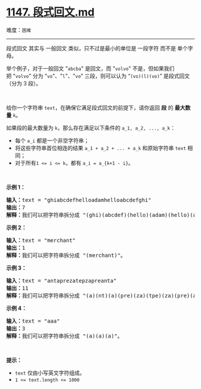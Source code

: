 # [1147. 段式回文.md](https://leetcode-cn.com/problems/longest-chunked-palindrome-decomposition)

难度：`困难`

---

<p>段式回文 其实与 一般回文 类似，只不过是最小的单位是 一段字符&nbsp;而不是 单个字母。</p>

<p>举个例子，对于一般回文 &quot;<code>abcba</code>&quot; 是回文，而 &quot;<code>volvo</code>&quot; 不是，但如果我们把&nbsp;&quot;<code>volvo</code>&quot; 分为 &quot;<code>vo</code>&quot;、&quot;<code>l</code>&quot;、&quot;<code>vo</code>&quot; 三段，则可以认为 &ldquo;<code>(vo)(l)(vo)</code>&rdquo; 是段式回文（分为 3 段）。</p>

<p>&nbsp;</p>

<p>给你一个字符串&nbsp;<code>text</code>，在确保它满足段式回文的前提下，请你返回 <strong>段</strong> 的&nbsp;<strong>最大数量</strong>&nbsp;<code>k</code>。</p>

<p>如果段的最大数量为&nbsp;<code>k</code>，那么存在满足以下条件的&nbsp;<code>a_1, a_2, ..., a_k</code>：</p>

<ul>
	<li>每个&nbsp;<code>a_i</code>&nbsp;都是一个非空字符串；</li>
	<li>将这些字符串首位相连的结果&nbsp;<code>a_1 + a_2 + ... + a_k</code>&nbsp;和原始字符串&nbsp;<code>text</code>&nbsp;相同；</li>
	<li>对于所有<code>1 &lt;= i &lt;= k</code>，都有&nbsp;<code>a_i = a_{k+1 - i}</code>。</li>
</ul>

<p>&nbsp;</p>

<p><strong>示例 1：</strong></p>

<pre><strong>输入：</strong>text = &quot;ghiabcdefhelloadamhelloabcdefghi&quot;
<strong>输出：</strong>7
<strong>解释：</strong>我们可以把字符串拆分成 &quot;(ghi)(abcdef)(hello)(adam)(hello)(abcdef)(ghi)&quot;。
</pre>

<p><strong>示例 2：</strong></p>

<pre><strong>输入：</strong>text = &quot;merchant&quot;
<strong>输出：</strong>1
<strong>解释：</strong>我们可以把字符串拆分成 &quot;(merchant)&quot;。
</pre>

<p><strong>示例 3：</strong></p>

<pre><strong>输入：</strong>text = &quot;antaprezatepzapreanta&quot;
<strong>输出：</strong>11
<strong>解释：</strong>我们可以把字符串拆分成 &quot;(a)(nt)(a)(pre)(za)(tpe)(za)(pre)(a)(nt)(a)&quot;。
</pre>

<p><strong>示例 4：</strong></p>

<pre><strong>输入：</strong>text = &quot;aaa&quot;
<strong>输出：</strong>3
<strong>解释：</strong>我们可以把字符串拆分成 &quot;(a)(a)(a)&quot;。
</pre>

<p>&nbsp;</p>

<p><strong>提示：</strong></p>

<ul>
	<li><code>text</code>&nbsp;仅由小写英文字符组成。</li>
	<li><code>1 &lt;= text.length &lt;= 1000</code></li>
</ul>
